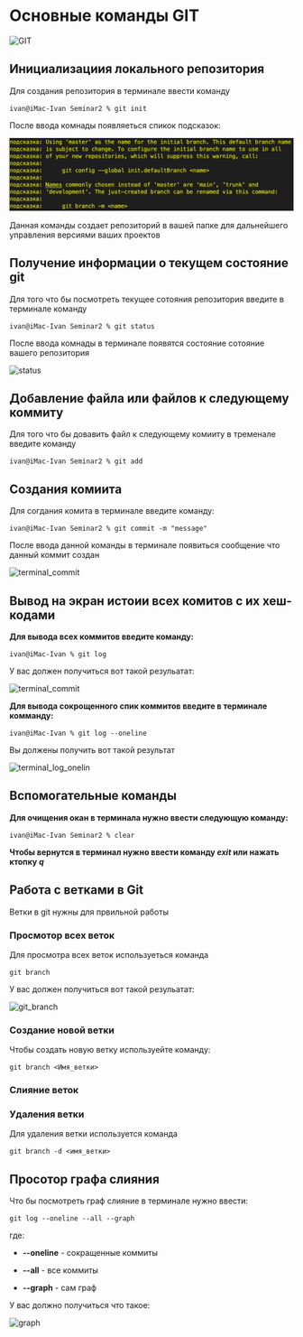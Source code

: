 # Основные команды GIT
![GIT](/PNG/trabajar-ramas-git.png)

## Инициализациия локального репозитория

Для создания репозитория в терминале ввести команду 
    
    ivan@iMac-Ivan Seminar2 % git init

После ввода комнады появляеться спикок подсказок:

![prompt](/PNG/prompt.png)


Данная команды создает репозиторий в вашей папке для дальнейшего управления версиями ваших проектов

## Получение информации о текущем состояние git

Для того что бы посмотреть текущее сотояния репозитория введите в терминале команду


    ivan@iMac-Ivan Seminar2 % git status

После ввода комнады в терминале появятся состояние сотояние вашего репозитория

![status](/PNG/terminal_status.png)

## Добавление файла или файлов к следующему коммиту

Для того что бы довавить файл к следующему комииту в тременале введите команду

    ivan@iMac-Ivan Seminar2 % git add

## Создания комиита

Для согдания комита в терминале введите команду:

    ivan@iMac-Ivan Seminar2 % git commit -m "message"

 После ввода данной команды в терминале появиться сообщение что данный коммит создан

![terminal_commit](/PNG/terminal_commit.png)

## Вывод на экран истоии всех комитов с их хеш-кодами

**Для вывода всех коммитов введите команду:**

    ivan@iMac-Ivan % git log

 У вас должен получиться вот такой резульатат:

![terminal_commit](/PNG/terminal_commit.png)

**Для вывода сокрощенного спик коммитов введите в терминале комманду:**

    ivan@iMac-Ivan % git log --oneline

 Вы должены получить вот такой результат 

![terminal_log_onelin](/PNG/terminal_log_oneline.png)

## Вспомогательные команды

**Для очищения окан в терминала нужно ввести следующую команду:**

    ivan@iMac-Ivan Seminar2 % clear

**Чтобы вернутся в терминал нужно ввести команду _exit_ или нажать ктопку _q_**


## Работа с ветками в Git

Ветки в git нужны для првильной работы

### **Просмотор всех веток**

Для просмотра всех веток используеться команда 

    git branch

У вас должен получиться вот такой резульатат:

![git_branch](PNG/terminal_git_branch.png)

### Cоздание новой ветки

Чтобы создать новую ветку используейте команду:
    
    git branch <Имя_ветки>

### **Слияние веток**

### **Удаления ветки**
 
 Для удаления ветки используется команда 

    git branch -d <имя_ветки>


## **Просотор графа слияния** 

Что бы посмотреть граф слияние в терминале нужно ввести:

    git log --oneline --all --graph

где:

* **--oneline** - сокращенные коммиты

* **--all** - все коммиты

* **--graph** - сам граф

У вас должно получиться что такое:

![graph](PNG/graph.png)

